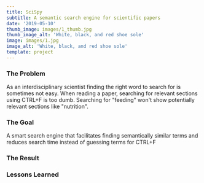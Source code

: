 ```yaml
---
title: SciSpy
subtitle: A semantic search engine for scientific papers
date: '2019-05-10'
thumb_image: images/1_thumb.jpg
thumb_image_alt: 'White, black, and red shoe sole'
image: images/1.jpg
image_alt: 'White, black, and red shoe sole'
template: project
---
```

### The Problem

As an interdisciplinary scientist finding the right word to search for is sometimes not easy. When reading a paper, searching for relevant sections using CTRL+F is too dumb. Searching for "feeding" won't show potentially relevant sections like "nutrition". 

### The Goal

A smart search engine that facilitates finding semantically similar terms and reduces search time instead of guessing terms for CTRL+F

### The Result



### Lessons Learned

